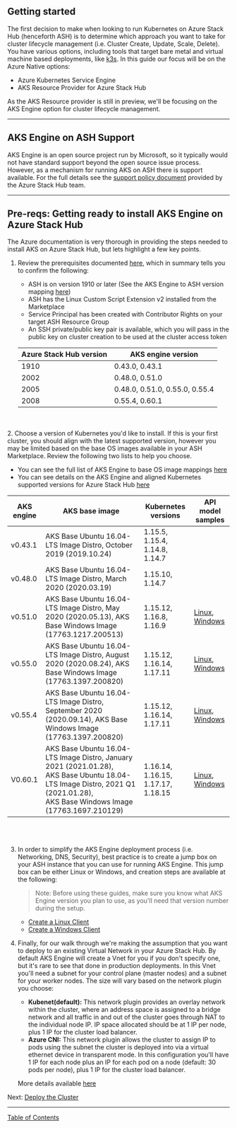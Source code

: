## Getting started

The first decision to make when looking to run Kubernetes on Azure Stack Hub (henceforth ASH) is to determine which approach you want to take for cluster lifecycle management (i.e. Cluster Create, Update, Scale, Delete). You have various options, including tools that target bare metal and virtual machine based deployments, like [k3s](https://k3s.io/). In this guide our focus will be on the Azure Native options:

* Azure Kubernetes Service Engine
* AKS Resource Provider for Azure Stack Hub 

As the AKS Resource provider is still in preview, we'll be focusing on the AKS Engine option for cluster lifecycle management.

---

## AKS Engine on ASH Support

AKS Engine is an open source project run by Microsoft, so it typically would not have standard support beyond the open source issue process. However, as a mechanism for running AKS on ASH there is support available. For the full details see the [support policy document](https://docs.microsoft.com/en-us/azure-stack/user/azure-stack-kubernetes-aks-engine-support?view=azs-2008) provided by the Azure Stack Hub team. 

---

## Pre-reqs: Getting ready to install AKS Engine on Azure Stack Hub

The Azure documentation is very thorough in providing the steps needed to install AKS on Azure Stack Hub, but lets highlight a few key points.

1. Review the prerequisites documented [here](https://docs.microsoft.com/en-us/azure-stack/user/azure-stack-kubernetes-aks-engine-set-up?view=azs-2008), which in summary tells you to confirm the following:

    * ASH is on version 1910 or later (See the AKS Engine to ASH version mapping [here](https://docs.microsoft.com/en-us/azure-stack/user/kubernetes-aks-engine-release-notes?view=azs-2008#aks-engine-and-azure-stack-version-mapping))
    * ASH has the Linux Custom Script Extension v2 installed from the Marketplace
    * Service Principal has been created with Contributor Rights on your target ASH Resource Group
    * An SSH private/public key pair is available, which you will pass in the public key on cluster creation to be used at the cluster access token

    | Azure Stack Hub version                    | AKS engine version         |
    |------------------------------------------------|--------------------------------|
    | 1910                                           | 0.43.0, 0.43.1                 |
    | 2002                                           | 0.48.0, 0.51.0                 |
    | 2005                                           | 0.48.0, 0.51.0, 0.55.0, 0.55.4 |
    | 2008                                           | 0.55.4, 0.60.1                 |
<br></br>
2. Choose a version of Kubernetes you'd like to install. If this is your first cluster, you should align with the latest supported version, however you may be limited based on the base OS images available in your ASH Marketplace. Review the following two lists to help you choose.

   * You can see the full list of AKS Engine to base OS image mappings [here](https://docs.microsoft.com/en-us/azure-stack/user/kubernetes-aks-engine-release-notes?view=azs-2008#aks-engine-and-corresponding-image-mapping)
   * You can see details on the AKS Engine and aligned Kubernetes supported versions for Azure Stack Hub [here](https://docs.microsoft.com/en-us/azure-stack/user/kubernetes-aks-engine-release-notes?view=azs-2008#aks-engine-and-azure-stack-version-mapping)


|      AKS engine     |      AKS base image     |      Kubernetes versions     |      API model samples     |
|-|-|-|-|
|     v0.43.1    |     AKS Base Ubuntu 16.04-LTS Image Distro, October 2019   (2019.10.24)    |     1.15.5, 1.15.4, 1.14.8, 1.14.7    |  |
|     v0.48.0    |     AKS Base Ubuntu 16.04-LTS Image Distro, March 2020   (2020.03.19)    |     1.15.10, 1.14.7    |  |
|     v0.51.0    |     AKS Base Ubuntu 16.04-LTS Image Distro, May 2020 (2020.05.13),   AKS Base Windows Image (17763.1217.200513)    |     1.15.12, 1.16.8, 1.16.9    |     [Linux](https://github.com/Azure/aks-engine/blob/v0.51.0/examples/azure-stack/kubernetes-azurestack.json), [Windows](https://github.com/Azure/aks-engine/blob/v0.51.0/examples/azure-stack/kubernetes-windows.json)    |
|     v0.55.0    |     AKS Base Ubuntu 16.04-LTS Image Distro, August 2020   (2020.08.24), AKS Base Windows Image (17763.1397.200820)    |     1.15.12, 1.16.14, 1.17.11    |     [Linux](https://github.com/Azure/aks-engine/blob/v0.55.0/examples/azure-stack/kubernetes-azurestack.json), [Windows](https://github.com/Azure/aks-engine/blob/v0.55.0/examples/azure-stack/kubernetes-windows.json)    |
|     v0.55.4    |     AKS Base Ubuntu 16.04-LTS Image Distro, September 2020   (2020.09.14), AKS Base Windows Image (17763.1397.200820)    |     1.15.12, 1.16.14, 1.17.11    |     [Linux](https://raw.githubusercontent.com/Azure/aks-engine/v0.55.0/examples/azure-stack/kubernetes-azurestack.json), [Windows](https://raw.githubusercontent.com/Azure/aks-engine/patch-release-v0.60.1/examples/azure-stack/kubernetes-windows.json)    |
|     V0.60.1    |     AKS Base Ubuntu 16.04-LTS Image Distro, January 2021 (2021.01.28),   <br>AKS Base Ubuntu 18.04-LTS Image Distro, 2021 Q1 (2021.01.28), <br>AKS   Base Windows Image (17763.1697.210129)    |     1.16.14, 1.16.15, 1.17.17, 1.18.15    |     [Linux](https://raw.githubusercontent.com/Azure/aks-engine/patch-release-v0.60.1/examples/azure-stack/kubernetes-azurestack.json), [Windows](https://raw.githubusercontent.com/Azure/aks-engine/patch-release-v0.60.1/examples/azure-stack/kubernetes-windows.json)    |
    
<br></br>

3. In order to simplify the AKS Engine deployment process (i.e. Networking, DNS, Security), best practice is to create a jump box on your ASH instance that you can use for running AKS Engine. This jump box can be either Linux or Windows, and creation steps are available at the following:

    >Note: Before using these guides, make sure you know what AKS Engine version you plan to use, as you'll need that version number during the setup.
   
   * [Create a Linux Client](https://docs.microsoft.com/en-us/azure-stack/user/azure-stack-kubernetes-aks-engine-deploy-linux?view=azs-2008)
   * [Create a Windows Client](https://docs.microsoft.com/en-us/azure-stack/user/azure-stack-kubernetes-aks-engine-deploy-windows?view=azs-2008)

4. Finally, for our walk through we're making the assumption that you want to deploy to an existing Virtual Network in your Azure Stack Hub. By default AKS Engine will create a Vnet for you if you don't specify one, but it's rare to see that done in production deployments. In this Vnet you'll need a subnet for your control plane (master nodes) and a subnet for your worker nodes. The size will vary based on the network plugin you choose:

    * **Kubenet(default):** This network plugin provides an overlay network within the cluster, where an address space is assigned to a bridge network and all traffic in and out of the cluster goes through NAT to the individual node IP. IP space allocated should be at 1 IP per node, plus 1 IP for the cluster load balancer. 
    * **Azure CNI:** This network plugin allows the cluster to assign IP to pods using the subnet the cluster is deployed into via a virtual ethernet device in transparent mode. In this configuration you'll have 1 IP for each node plus an IP for each pod on a node (default: 30 pods per node), plus 1 IP for the cluster load balancer. 

    More details available [here](https://docs.microsoft.com/en-us/azure/aks/concepts-network)

Next: [Deploy the Cluster](./deploy-cluster.md) 

---

[Table of Contents](./README.md)